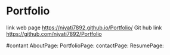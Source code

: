 # Portfolio

link web page https://niyati7892.github.io/Portfolio/
Git hub link https://github.com/niyati7892/Portfolio

#contant
AboutPage:
PortfolioPage:
contactPage:
ResumePage:
